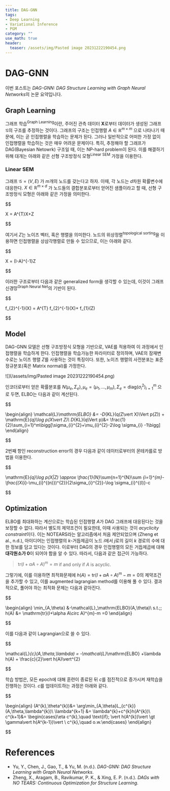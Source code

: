 ```yaml
---
title: DAG-GNN
tags: 
- Deep Learning
- Variational Inference
- PGM
category: ""
use_math: true
header: 
  teaser: /assets/img/Pasted image 20231222190454.png
---
```


# DAG-GNN

이번 포스트는 *DAG-GNN: DAG Structure Learning with Graph Neural Networks*의 논문 요약입니다.

## Graph Learning

그래프 학습<sup>Graph Learning</sup>이란, 주어진 관측 데이터 $\mathbf{X}$로부터 데이터가 생성된 그래프 $\mathcal{G}$의 구조를 추정하는 것이다. 그래프의 구조는 인접행렬 $A\in \mathbb{R}^{m\times m}$ 으로 나타나기 때문에, 이는 곧 인접행렬을 학습하는 문제가 된다. 그러나 일반적으로 어떠한 가정 없이 인접행렬을 학습하는 것은 매우 어려운 문제이다. 특히, 추정해야 할 그래프가 DAG(Bayesian Netowrk) 구조일 때, 이는 NP-hard problem이 된다. 이를 해결하기 위해 대개는 아래와 같은 선형 구조방정식 모형<sup>Linear SEM</sup> 가정을 이용한다.

### Linear SEM
그래프 $\mathcal{G}=(V,E)$ 가 $m$개의 노드를 갖는다고 하자. 이때, 각 노드는 $d$차원 확률변수에 대응한다. $X\in\mathbb{R}^{m\times d}$ 가 노드들의 결합분포로부터 얻어진 샘플이라고 할 때, 선형 구조방정식 모형은 아래와 같은 가정을 의미한다.


$$

X = A^{T}X+Z 


$$

여기서 $Z$는 노이즈 벡터, 혹은 행렬을 의미한다. 노드의 위상정렬<sup>topological sorting</sup>을 이용하면 인접행렬을 상삼각행렬로 만들 수 있으므로, 이는 아래와 같다.


$$

X = (I-A)^{-1}Z


$$

이러한 구조로부터 다음과 같은 generalized form을 생각할 수 있는데, 이것이 그래프 신경망<sup>Graph Neural Net</sup>의 기반이 된다.


$$

f_{2}^{-1}(X) = A^{T} f_{2}^{-1}(X)+ f_{1}(Z)


$$

## Model

DAG-GNN 모델은 선형 구조방정식 모형을 기반으로, VAE를 적용하여 이 과정에서 인접행렬을 학습하게 한다. 인접행렬을 학습가능한 파라미터로 정의하며, VAE의 잠재변수로는 노이즈 행렬 $Z$를 사용하는 것이 특징이다. 또한, 노이즈 행렬의 사전분포는 표준정규분포(혹은 Matrix normal)를 가정한다.

![](/assets/img/Pasted image 20231222190454.png)

인코더로부터 얻은 확률분포를 $N(\mu_{e},\Sigma_{e}), \mu_{e}=(\mu_{1},\ldots,\mu_{m}),  \Sigma_{e}=\mathrm{diag}(\sigma_{i}^{2})_{i=1}^{m}$ 으로 두면, ELBO는 다음과 같이 계산된다.

$$

\begin{align}
\mathcal{L}_\mathrm{ELBO} &= -D_{KL}(q(Z\vert X)\Vert p(Z)) + \mathrm{E}_{q}\log p(X\vert Z)\\
D_{KL}(q\Vert p)&= \frac{1}{2}\sum_{i=1}^m\bigg[\sigma_{i}^{2}+\mu_{i}^{2}-2\log \sigma_{i} -1\bigg]
\end{align}


$$

2번째 항인 reconstruction error의 경우 다음과 같이 데이터로부터의 몬테카를로 방법을 이용한다.


$$

\mathrm{E}_{q}\log p(X|Z) \approx \frac{1}{N}\sum_{n=1}^{N}\sum _{i=1}^{m}-\frac{(X_{i}-\mu_{i}^{(n)})^{2}}{2\sigma_{i}^{2}}-\log \sigma_{i}^{(l)}-c


$$


## Optimization

ELBO를 최대화하는 계산으로는 학습된 인접행렬 $A$가 DAG 그래프에 대응된다는 것을 보장할 수 없다. 따라서 별도의 제약조건이 필요한데, 이때 사용되는 것이 *acyclicity constraint*이다. 이는 NOTEARS라는 알고리즘에서 처음 제안되었으며 (Zheng et al., n.d.), 아이디어는 인접행렬의 $k$-거듭제곱이 노드 $i$에서 $j$로의 길이 $k$ 경로의 수에 대한 정보를 담고 있다는 것이다. 이로부터 DAG의 경우 인접행렬의 모든 거듭제곱에 대해 **대각원소가 0**이 되어야 함을 알 수 있다. 따라서, 다음과 같은 접근이 가능하다.

> $\mathrm{tr}(I+\alpha A\circ A)^{m}=m$ if and only if $A$ is acyclic.

그렇기에, 이를 이용하면 최적화문제에 $h(A)=\mathrm{tr}(I+\alpha A\circ A)^{m}-m =0$의 제약조건을 추가할 수 있고, 이를 augmented lagrangian method를 이용해 풀 수 있다. 결과적으로, 풀어야 하는 최적화 문제는 다음과 같아진다.

$$

\begin{align}
\min_{A,\theta} &-\mathcal{L}_\mathrm{ELBO}(A,\theta)\\
s.t.\;\; h(A) &= \mathrm{tr}(I+\alpha A\circ A)^{m}-m =0
\end{align}


$$

이를 다음과 같이 Lagrangian으로 쓸 수 있다.


$$

\mathcal{L}_{c}(A,\theta,\lambda) = -\mathcal{L}_\mathrm{ELBO} +\lambda h(A) + \frac{c}{2}\vert h(A)\vert^{2}


$$

학습 방법은, 모든 epoch에 대해 훈련이 종료된 뒤 $c$를 점진적으로 증가시켜 재학습을 진행하는 것이다. $c$를 업데이트하는 과정은 아래와 같다.


$$

\begin{align}
(A^{k},\theta^{k})&= \arg\min_{A,\theta}L_{c^{k}}(A,\theta,\lambda^{k})\\
\lambda^{k+1} &= \lambda^{k}+c^{k}h(A^{k})\\
c^{k+1}&= \begin{cases}\eta c^{k},\quad \text{if}\; \vert h(A^{k})\vert \gt \gamma\vert h(A^{k-1})\vert \\
c^{k},\quad o.w.\end{cases}
\end{align}


$$

# References
- Yu, Y., Chen, J., Gao, T., & Yu, M. (n.d.). _DAG-GNN: DAG Structure Learning with Graph Neural Networks_.
- Zheng, X., Aragam, B., Ravikumar, P. K., & Xing, E. P. (n.d.). _DAGs with NO TEARS: Continuous Optimization for Structure Learning_.